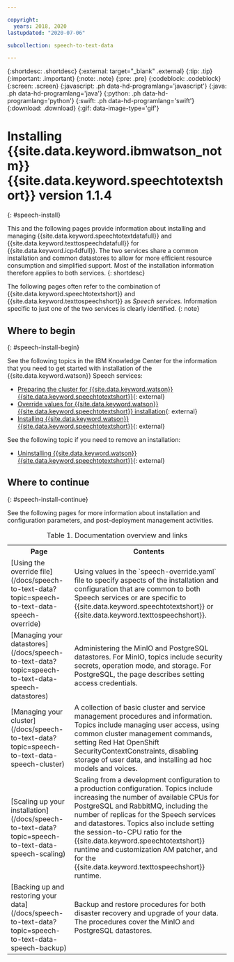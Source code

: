 ```yaml
---

copyright:
  years: 2018, 2020
lastupdated: "2020-07-06"

subcollection: speech-to-text-data

---
```


{:shortdesc: .shortdesc}
{:external: target="_blank" .external}
{:tip: .tip}
{:important: .important}
{:note: .note}
{:pre: .pre}
{:codeblock: .codeblock}
{:screen: .screen}
{:javascript: .ph data-hd-programlang='javascript'}
{:java: .ph data-hd-programlang='java'}
{:python: .ph data-hd-programlang='python'}
{:swift: .ph data-hd-programlang='swift'}
{:download: .download}
{:gif: data-image-type='gif'}

# Installing {{site.data.keyword.ibmwatson_notm}} {{site.data.keyword.speechtotextshort}} version 1.1.4
{: #speech-install}

This and the following pages provide information about installing and managing {{site.data.keyword.speechtotextdatafull}} and {{site.data.keyword.texttospeechdatafull}} for {{site.data.keyword.icp4dfull}}. The two services share a common installation and common datastores to allow for more efficient resource consumption and simplified support. Most of the installation information therefore applies to both services.
{: shortdesc}

The following pages often refer to the combination of {{site.data.keyword.speechtotextshort}} and {{site.data.keyword.texttospeechshort}} as *Speech services.* Information specific to just one of the two services is clearly identified.
{: note}

## Where to begin
{: #speech-install-begin}

See the following topics in the IBM Knowledge Center for the information that you need to get started with installation of the {{site.data.keyword.watson}} Speech services:

-   [Preparing the cluster for {{site.data.keyword.watson}} {{site.data.keyword.speechtotextshort}}](https://www.ibm.com/support/producthub/icpdata/docs/content/SSQNUZ_current/cpd/svc/watson/speech-to-text-adm-cmd.html){: external}
-   [Override values for {{site.data.keyword.watson}} {{site.data.keyword.speechtotextshort}} installation](https://www.ibm.com/support/producthub/icpdata/docs/content/SSQNUZ_current/cpd/svc/watson/speech-to-text-override.html){: external}
-   [Installing {{site.data.keyword.watson}} {{site.data.keyword.speechtotextshort}}](https://www.ibm.com/support/producthub/icpdata/docs/content/SSQNUZ_current/cpd/svc/watson/speech-to-text-install.html){: external}

See the following topic if you need to remove an installation:

-   [Uninstalling {{site.data.keyword.watson}} {{site.data.keyword.speechtotextshort}}](https://www.ibm.com/support/producthub/icpdata/docs/content/SSQNUZ_current/cpd/svc/watson/speech-to-text-uninstall.html){: external}

## Where to continue
{: #speech-install-continue}

See the following pages for more information about installation and configuration parameters, and post-deployment management activities.

<table>
  <caption>Table 1. Documentation overview and links</caption>
  <tr>
    <th>
      Page
    </th>
    <th>
      Contents
    </th>
  </tr>
  <tr>
    <td>
      [Using the override file](/docs/speech-to-text-data?topic=speech-to-text-data-speech-override)
    </td>
    <td>
      Using values in the `speech-override.yaml` file to specify aspects
      of the installation and configuration that are common to both Speech
      services or are specific to {{site.data.keyword.speechtotextshort}}
      or {{site.data.keyword.texttospeechshort}}.
    </td>
  </tr>
  <tr>
    <td>
      [Managing your datastores](/docs/speech-to-text-data?topic=speech-to-text-data-speech-datastores)
    </td>
    <td>
      Administering the MinIO and PostgreSQL datastores. For MinIO, topics
      include security secrets, operation mode, and storage. For PostgreSQL,
      the page describes setting access credentials.
    </td>
  </tr>
  <tr>
    <td>
      [Managing your cluster](/docs/speech-to-text-data?topic=speech-to-text-data-speech-cluster)
    </td>
    <td>
      A collection of basic cluster and service management procedures and
      information. Topics include managing user access, using common cluster
      management commands, setting Red Hat OpenShift
      SecurityContextConstraints, disabling storage of user data, and
      installing ad hoc models and voices.
    </td>
  </tr>
  <tr>
    <td>
      [Scaling up your installation](/docs/speech-to-text-data?topic=speech-to-text-data-speech-scaling)
    </td>
    <td>
      Scaling from a development configuration to a production configuration.
      Topics include increasing the number of available CPUs for PostgreSQL
      and RabbitMQ, including the number of replicas for the Speech services
      and datastores. Topics also include setting the session-to-CPU ratio
      for the {{site.data.keyword.speechtotextshort}} runtime and
      customization AM patcher, and for the
      {{site.data.keyword.texttospeechshort}} runtime.
    </td>
  </tr>
  <tr>
    <td>
      [Backing up and restoring your data](/docs/speech-to-text-data?topic=speech-to-text-data-speech-backup)
    </td>
    <td>
      Backup and restore procedures for both disaster recovery and upgrade
      of your data. The procedures cover the MinIO and PostgreSQL datastores.
    </td>
  </tr>
</table>
